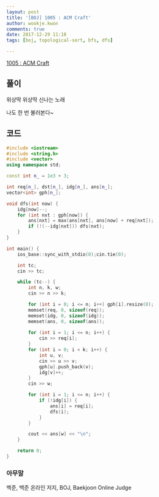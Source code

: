 ```yaml
---
layout: post
title: '[BOJ] 1005 : ACM Craft'
author: wookje.kwon
comments: true
date: 2017-12-29 11:18
tags: [boj, topological-sort, bfs, dfs]

---
```


[1005 : ACM Craft](https://www.acmicpc.net/problem/1005)

## 풀이

위상딱 위상딱 신나는 노래

나도 한 번 불러본다~

## 코드

```cpp
#include <iostream>
#include <string.h>
#include <vector>
using namespace std;

const int n_ = 1e3 + 3;

int req[n_], dst[n_], idg[n_], ans[n_];
vector<int> gph[n_];

void dfs(int now) {
	idg[now]--;
	for (int nxt : gph[now]) {
		ans[nxt] = max(ans[nxt], ans[now] + req[nxt]);
		if (!(--idg[nxt])) dfs(nxt);
	}
}

int main() {
	ios_base::sync_with_stdio(0);cin.tie(0);

	int tc;
	cin >> tc;

	while (tc--) {
		int n, k, w;
		cin >> n >> k;

		for (int i = 0; i <= n; i++) gph[i].resize(0);
		memset(req, 0, sizeof(req));
		memset(idg, 0, sizeof(idg));
		memset(ans, 0, sizeof(ans));
		
		for (int i = 1; i <= n; i++) {
			cin >> req[i];
		}
		for (int i = 0; i < k; i++) {
			int u, v;
			cin >> u >> v;
			gph[u].push_back(v);
			idg[v]++;
		}
		cin >> w;

		for (int i = 1; i <= n; i++) {
			if (!idg[i]) {
				ans[i] = req[i];
				dfs(i);
			}
		}

		cout << ans[w] << "\n";
	}

	return 0;
}
```

### 아무말  
백준, 백준 온라인 저지, BOJ, Baekjoon Online Judge